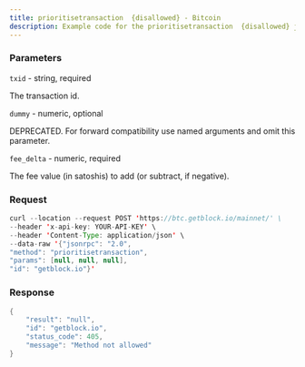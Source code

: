 ```yaml
---
title: prioritisetransaction  {disallowed} - Bitcoin
description: Example code for the prioritisetransaction  {disallowed} json-rpc method. Сomplete guide on how to use prioritisetransaction  {disallowed} json-rpc in GetBlock.io Web3 documentation.
---
```


### Parameters


`txid` - string, required

The transaction id.

`dummy` - numeric, optional

DEPRECATED. For forward compatibility use named arguments and omit this
parameter.

`fee_delta` - numeric, required

The fee value (in satoshis) to add (or subtract, if negative).

### Request

``` java
curl --location --request POST 'https://btc.getblock.io/mainnet/' \
--header 'x-api-key: YOUR-API-KEY' \
--header 'Content-Type: application/json' \
--data-raw '{"jsonrpc": "2.0",
"method": "prioritisetransaction",
"params": [null, null, null],
"id": "getblock.io"}'
```

###  Response

``` java
{
    "result": "null",
    "id": "getblock.io",
    "status_code": 405,
    "message": "Method not allowed"
}
```

